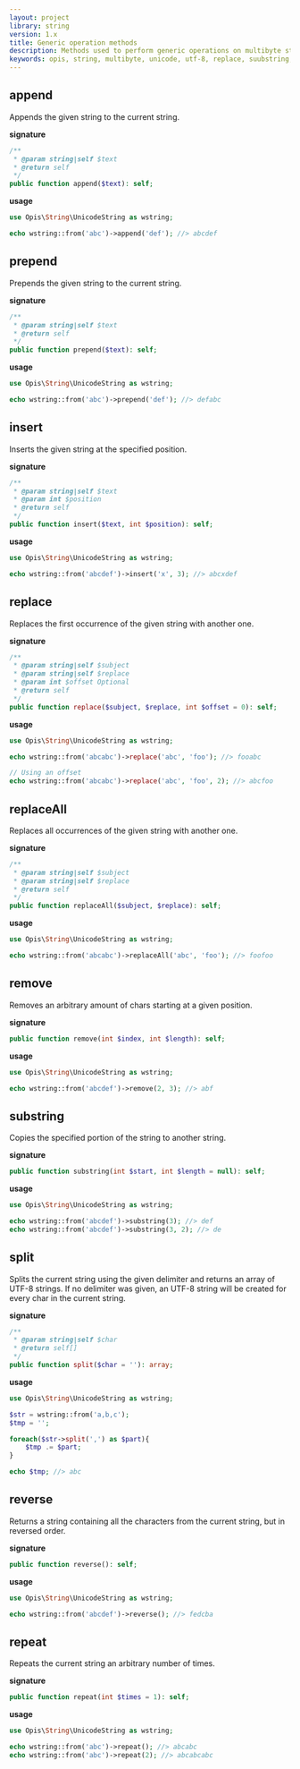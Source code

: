 ```yaml
---
layout: project
library: string
version: 1.x
title: Generic operation methods
description: Methods used to perform generic operations on multibyte strings, like replace, substring, split, append, prepend.
keywords: opis, string, multibyte, unicode, utf-8, replace, suubstring, split, reverse, repeat  
---
```


## append

Appends the given string to the current string.

**signature**

```php
/**
 * @param string|self $text
 * @return self
 */
public function append($text): self;
```

**usage**

```php
use Opis\String\UnicodeString as wstring;

echo wstring::from('abc')->append('def'); //> abcdef
```

## prepend

Prepends the given string to the current string.

**signature**

```php
/**
 * @param string|self $text
 * @return self
 */
public function prepend($text): self;
```

**usage**

```php
use Opis\String\UnicodeString as wstring;

echo wstring::from('abc')->prepend('def'); //> defabc
```

## insert

Inserts the given string at the specified position.

**signature**

```php
/**
 * @param string|self $text
 * @param int $position
 * @return self
 */
public function insert($text, int $position): self;
```

**usage**

```php
use Opis\String\UnicodeString as wstring;

echo wstring::from('abcdef')->insert('x', 3); //> abcxdef
```

## replace

Replaces the first occurrence of the given string with another one.

**signature**

```php
/**
 * @param string|self $subject
 * @param string|self $replace
 * @param int $offset Optional
 * @return self
 */
public function replace($subject, $replace, int $offset = 0): self;
```

**usage**

```php
use Opis\String\UnicodeString as wstring;

echo wstring::from('abcabc')->replace('abc', 'foo'); //> fooabc

// Using an offset
echo wstring::from('abcabc')->replace('abc', 'foo', 2); //> abcfoo
```

## replaceAll

Replaces all occurrences of the given string with another one.

**signature**

```php
/**
 * @param string|self $subject
 * @param string|self $replace
 * @return self
 */
public function replaceAll($subject, $replace): self;
```

**usage**

```php
use Opis\String\UnicodeString as wstring;

echo wstring::from('abcabc')->replaceAll('abc', 'foo'); //> foofoo
```

## remove

Removes an arbitrary amount of chars starting at a given position.

**signature**

```php
public function remove(int $index, int $length): self;
```

**usage**

```php
use Opis\String\UnicodeString as wstring;

echo wstring::from('abcdef')->remove(2, 3); //> abf
```

## substring

Copies the specified portion of the string to another string.

**signature**

```php
public function substring(int $start, int $length = null): self;
```

**usage**

```php
use Opis\String\UnicodeString as wstring;

echo wstring::from('abcdef')->substring(3); //> def
echo wstring::from('abcdef')->substring(3, 2); //> de
```

## split

Splits the current string using the given delimiter and returns an array of UTF-8 strings. 
If no delimiter was given, an UTF-8 string will be created for every char in the current string.

**signature**

```php
/**
 * @param string|self $char
 * @return self[]
 */
public function split($char = ''): array;
```

**usage**

```php
use Opis\String\UnicodeString as wstring;

$str = wstring::from('a,b,c');
$tmp = '';

foreach($str->split(',') as $part){
    $tmp .= $part;
}

echo $tmp; //> abc
```

## reverse

Returns a string containing all the characters from the current string, but in reversed order.

**signature**

```php
public function reverse(): self;
```

**usage**

```php
use Opis\String\UnicodeString as wstring;

echo wstring::from('abcdef')->reverse(); //> fedcba
```

## repeat

Repeats the current string an arbitrary number of times.

**signature**

```php
public function repeat(int $times = 1): self;
```

**usage**

```php
use Opis\String\UnicodeString as wstring;

echo wstring::from('abc')->repeat(); //> abcabc
echo wstring::from('abc')->repeat(2); //> abcabcabc
```